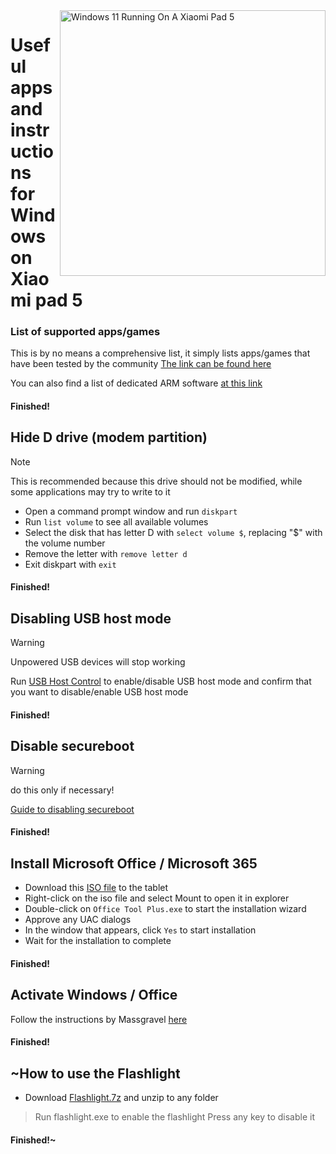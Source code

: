 <img align="right" src="https://raw.githubusercontent.com/erdilS/Port-Windows-11-Xiaomi-Pad-5/main/nabu.png" width="425" alt="Windows 11 Running On A Xiaomi Pad 5">

# Useful apps and instructions for Windows on Xiaomi pad 5

### List of supported apps/games
This is by no means a comprehensive list, it simply lists apps/games that have been tested by the community
[The link can be found here](https://docs.google.com/spreadsheets/d/1XYuoySgYQE0HL573sA-0RGMX7I4lt5rWJuQ8Z8yRJNY/edit?usp=drivesdk)

You can also find a list of dedicated ARM software [at this link](https://armrepo.ver.lt/)

#### Finished!

## Hide D drive (modem partition)
> [!NOTE]
> This is recommended because this drive should not be modified, while some applications may try to write to it

- Open a command prompt window and run ```diskpart```
- Run ```list volume``` to see all available volumes
- Select the disk that has letter D with ```select volume $```, replacing "$" with the volume number
- Remove the letter with ```remove letter d```
- Exit diskpart with ```exit```

#### Finished!


## Disabling USB host mode
> [!Warning]
> Unpowered USB devices will stop working

Run [USB Host Control](https://github.com/erdilS/Port-Windows-11-Xiaomi-Pad-5/releases/tag/USBHost) to enable/disable USB host mode and  confirm that you want to disable/enable USB host mode 

#### Finished!


## Disable secureboot
> [!Warning]
> do this only if necessary!

[Guide to disabling secureboot](/guide/English/disable-secureboot-en.md)

#### Finished!


## Install Microsoft Office / Microsoft 365
- Download this [ISO file](https://drive.google.com/file/d/1-i-0RraTSgwxqQSWal3uYWCen1TjK6d3/view?usp=drivesdk) to the tablet
- Right-click on the iso file and select Mount to open it in explorer
- Double-click on ```Office Tool Plus.exe``` to start the installation wizard
- Approve any UAC dialogs 
- In the window that appears, click `Yes` to start installation 
- Wait for the installation to complete

#### Finished!


## Activate Windows / Office
Follow the instructions by Massgravel [here](https://github.com/massgravel/Microsoft-Activation-Scripts)

#### Finished!


## ~How to use the Flashlight
 - Download [Flashlight.7z](https://github.com/erdilS/Port-Windows-11-Xiaomi-Pad-5/releases/download/1.0/flashlight_fix.7z) and unzip to any folder
> Run flashlight.exe to enable the flashlight 
> Press any key to disable it

#### Finished!~




















